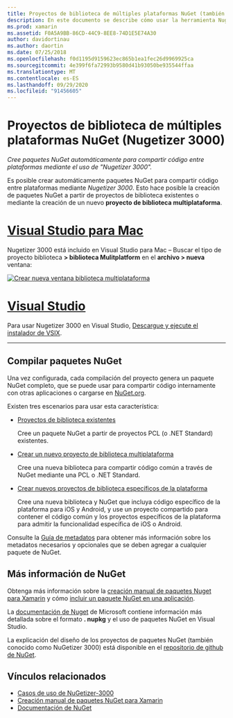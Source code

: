 ```yaml
---
title: Proyectos de biblioteca de múltiples plataformas NuGet (también conocido como Nugetizer 3000)
description: En este documento se describe cómo usar la herramienta Nugetizer 3000 para crear automáticamente paquetes NuGet para compartir código entre plataformas.
ms.prod: xamarin
ms.assetid: F0A5A9BB-86CD-44C9-8EE8-74D1E5E74A30
author: davidortinau
ms.author: daortin
ms.date: 07/25/2018
ms.openlocfilehash: f0d1195d9159623ec865b1ea1fec26d9969925ca
ms.sourcegitcommit: 4e399f6fa72993b9580d41b93050be935544ffaa
ms.translationtype: MT
ms.contentlocale: es-ES
ms.lasthandoff: 09/29/2020
ms.locfileid: "91456605"
---
```

# <a name="nuget-multiplatform-library-projects-nugetizer-3000"></a>Proyectos de biblioteca de múltiples plataformas NuGet (Nugetizer 3000)

_Cree paquetes NuGet automáticamente para compartir código entre plataformas mediante el uso de "Nugetizer 3000"._

Es posible crear automáticamente paquetes NuGet para compartir código entre plataformas mediante _Nugetizer 3000_. Esto hace posible la creación de paquetes NuGet a partir de proyectos de biblioteca existentes o mediante la creación de un nuevo **proyecto de biblioteca multiplataforma**.

# <a name="visual-studio-for-mac"></a>[Visual Studio para Mac](#tab/macos)

Nugetizer 3000 está incluido en Visual Studio para Mac &ndash; Buscar el tipo de proyecto biblioteca **> biblioteca Mulitplatform** en el **archivo > nueva** ventana:

[![Crear nueva ventana biblioteca multiplataforma](images/mulitplatform-library-sml.png)](images/mulitplatform-library.png#lightbox)

# <a name="visual-studio"></a>[Visual Studio](#tab/windows)

Para usar Nugetizer 3000 en Visual Studio, [Descargue y ejecute el instalador de VSIX](https://bit.ly/nugetizer-2017).

-----

## <a name="building-nuget-packages"></a>Compilar paquetes NuGet

Una vez configurada, cada compilación del proyecto genera un paquete NuGet completo, que se puede usar para compartir código internamente con otras aplicaciones o cargarse en [NuGet.org](https://www.nuget.org).

Existen tres escenarios para usar esta característica:

- [Proyectos de biblioteca existentes](existing-library.md)

  Cree un paquete NuGet a partir de proyectos PCL (o .NET Standard) existentes.

- [Crear un nuevo proyecto de biblioteca multiplataforma](single-codebase.md)

  Cree una nueva biblioteca para compartir código común a través de NuGet mediante una PCL o .NET Standard.

- [Crear nuevos proyectos de biblioteca específicos de la plataforma](platform-specific.md)

  Cree una nueva biblioteca y NuGet que incluya código específico de la plataforma para iOS y Android, y use un proyecto compartido para contener el código común y los proyectos específicos de la plataforma para admitir la funcionalidad específica de iOS o Android.

Consulte la [Guía de metadatos](metadata.md) para obtener más información sobre los metadatos necesarios y opcionales que se deben agregar a cualquier paquete de NuGet.

## <a name="further-nuget-information"></a>Más información de NuGet

Obtenga más información sobre la [creación manual de paquetes Nuget para Xamarin](~/cross-platform/app-fundamentals/nuget-manual.md) y cómo [incluir un paquete NuGet en una aplicación](/visualstudio/mac/nuget-walkthrough).

La [documentación de Nuget](/nuget/) de Microsoft contiene información más detallada sobre el formato **. nupkg** y el uso de paquetes NuGet en Visual Studio.

La explicación del diseño de los proyectos de paquetes NuGet (también conocido como NuGetizer 3000) está disponible en el [repositorio de github de NuGet](https://github.com/NuGet/Home/wiki/NuGetizer-3000).

## <a name="related-links"></a>Vínculos relacionados

- [Casos de uso de NuGetizer-3000](https://github.com/NuGet/Home/wiki/NuGetizer-Core-Scenarios)
- [Creación manual de paquetes NuGet para Xamarin](~/cross-platform/app-fundamentals/nuget-manual.md)
- [Documentación de NuGet](/nuget/)
